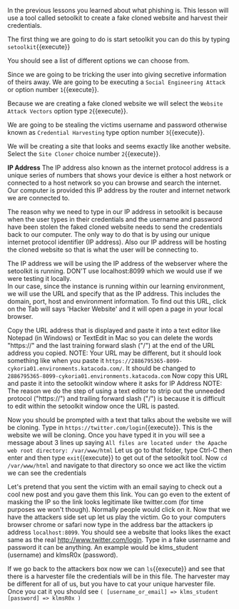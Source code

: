 In the previous lessons you learned about what phishing is. This lesson will use a tool called setoolkit to create a fake cloned website and harvest their credentials.

The first thing we are going to do is start setoolkit you can do this by typing `setoolkit`{{execute}}  

You should see a list of different options we can choose from.  

Since we are going to be tricking the user into giving secretive information of theirs away. We are going to be executing a `Social Engineering Attack` or option number `1`{{execute}}.  

Because we are creating a fake cloned website we will select the `Website Attack Vectors` option type `2`{{execute}}.  

We are going to be stealing the victims username and password otherwise known as `Credential Harvesting` type option number `3`{{execute}}.  

We will be creating a site that looks and seems exactly like another website. Select the `Site Cloner` choice number `2`{{execute}}.  

__IP Address__
The IP address also known as the internet protocol address is a unique series of numbers that shows your device is either a host network or connected to a host network so you can browse and search the internet. Our computer is provided this IP address by the router and internet network we are connected to.  

The reason why we need to type in our IP address in setoolkit is because when the user types in their credentials and the username and password have been stolen the faked cloned website needs to send the credentials back to our computer. The only way to do that is by using our unique internet protocol identifier (IP address). Also our IP address will be hosting the cloned website so that is what the user will be connecting to.

The IP address we will be using the IP address of the webserver where the setoolkit is running. DON'T use localhost:8099 which we would use if we were testing it locally.  
In our case, since the instance is running within our learning environment, we will use the URL and specify that as the IP address. This includes the domain, port, host and environment information. To find out this URL, click on the Tab will says 'Hacker Website' and it will open a page in your local browser.

Copy the URL address that is displayed and paste it into a text editor like Notepad (in Windows) or TextEdit in Mac so you can delete the words "https://" and the last training forward slash ("/") at the end of the URL address you copied.
NOTE: Your URL may be different, but it should look something like when you paste it `https://2886795365-8099-cykoria01.environments.katacoda.com/`. It should be changed to `2886795365-8099-cykoria01.environments.katacoda.com`
Now copy this URL and paste it into the setoolkit window where it asks for IP Address
NOTE: The reason we do the step of using a text editor to strip out the unneeded protocol ("https://") and trailing forward slash ("/") is because it is difficult to edit within the setoolkit window once the URL is pasted.

Now you should be prompted with a text that talks about the website we will be cloning. Type in `https://twitter.com/login`{{execute}}. This is the website we will be cloning. Once you have typed it in you will see a message about 3 lines up saying `All files are located under the Apache web root directory: /var/www/html` Let us go to that folder, type Ctrl-C then enter and then type `exit`{{execute}} to get out of the setoolkit tool. Now `cd /var/www/html` and navigate to that directory so once we act like the victim we can see the credentials

Let's pretend that you sent the victim with an email saying to check out a cool new post and you gave them this link. You can go even to the extent of masking the IP so the link looks legitimate like twitter.com (for time purposes we won't though). Normally people would click on it. Now that we have the attackers side set up let us play the victim. Go to your computers browser chrome or safari now type in the address bar the attackers ip address `localhost:8099`. You should see a website that looks likes the exact same as the real http://www.twitter.com/login. Type in a fake username and password it can be anything. An example would be klms_student (username) and klmsR0x (password).  

If we go back to the attackers box now we can `ls`{{execute}} and see that there is a harvester file the credentials will be in this file. The harvester may be different for all of us, but you have to cat your unique harvester file. Once you cat it you should see
        `(
            [username_or_email] => klms_student
            [password] => klmsR0x
        )`
